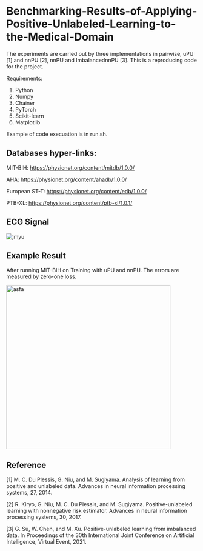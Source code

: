 # Benchmarking-Results-of-Applying-Positive-Unlabeled-Learning-to-the-Medical-Domain

The experiments are carried out by three implementations in pairwise, uPU [1] and nnPU [2], nnPU and ImbalancednnPU [3]. This is a reproducing code for the project.

Requirements:
1. Python
2. Numpy
3. Chainer
4. PyTorch
5. Scikit-learn
6. Matplotlib

Example of code execuation is in run.sh.

## Databases hyper-links:

MIT-BIH: https://physionet.org/content/mitdb/1.0.0/

AHA: https://physionet.org/content/ahadb/1.0.0/

European ST-T: https://physionet.org/content/edb/1.0.0/

PTB-XL: https://physionet.org/content/ptb-xl/1.0.1/

## ECG Signal

![jmyu](https://github.com/Blacksite-2008/Benchmarking-Results-of-Applying-Positive-Unlabeled-Learning-to-the-Medical-Domain/assets/53436099/aa773a77-b57c-4d22-bef5-fa47732523b1)

## Example Result

After running MIT-BIH on Training with uPU and nnPU. The errors are measured by zero-one loss.

<img width="433" alt="asfa" src="https://github.com/Blacksite-2008/Benchmarking-Results-of-Applying-Positive-Unlabeled-Learning-to-the-Medical-Domain/assets/53436099/400024ea-3ec7-4e25-a252-a70e92bf2794">

## Reference

[1] M. C. Du Plessis, G. Niu, and M. Sugiyama. Analysis of learning from positive and unlabeled data. Advances in neural information processing systems, 27, 2014.

[2] R. Kiryo, G. Niu, M. C. Du Plessis, and M. Sugiyama. Positive-unlabeled learning with nonnegative risk estimator. Advances in neural information processing systems, 30, 2017.

[3] G. Su, W. Chen, and M. Xu. Positive-unlabeled learning from imbalanced data. In Proceedings of the 30th International Joint Conference on Artificial Intelligence, Virtual Event, 2021.

